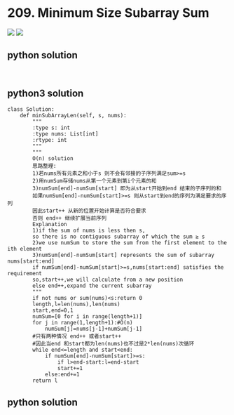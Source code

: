 # 209. Minimum Size Subarray Sum
<img src="https://github.com/vampire1996/LeetCode/blob/master/Problems/1-100/63.%20Unique%20Paths%20II/problem.png"/>
<img src="https://github.com/vampire1996/LeetCode/blob/master/Problems/1-100/63.%20Unique%20Paths%20II/example.png"/>

## python solution
```python
     
```

## python3 solution
```python3
class Solution:
    def minSubArrayLen(self, s, nums):
        """
        :type s: int
        :type nums: List[int]
        :rtype: int
        """ 
        """
        O(n) solution
        思路整理:
        1)若nums所有元素之和小于s 则不会有邻接的子序列满足sum>=s
        2)用numSum存储nums从第一个元素到第i个元素的和
        3)numSum[end]-numSum[start] 即为从start开始到end 结束的子序列的和
        如果numSum[end]-numSum[start]>=s 则从start到end的序列为满足要求的序列 
        因此start++ 从新的位置开始计算是否符合要求
        否则 end++ 继续扩展当前序列
        Explanation
        1)if the sum of nums is less then s,
        so there is no contiguous subarray of which the sum ≥ s
        2)we use numSum to store the sum from the first element to the ith element
        3)numSum[end]-numSum[start] represents the sum of subarray nums[start:end]
        if numSum[end]-numSum[start]>=s,nums[start:end] satisfies the requirement
        so,start++,we will calculate from a new position
        else end++,expand the current subarray
        """
        if not nums or sum(nums)<s:return 0
        length,l=len(nums),len(nums)
        start,end=0,1
        numSum=[0 for i in range(length+1)]
        for j in range(1,length+1):#O(n)
            numSum[j]=nums[j-1]+numSum[j-1]
        #只有两种情况 end++ 或者start++ 
        #因此当end 和start都为len(nums)也不过是2*len(nums)次循环
        while end<=length and start<end:
            if numSum[end]-numSum[start]>=s:
                if l>end-start:l=end-start
                start+=1
            else:end+=1         
        return l
```


## python solution
```python
     
```
